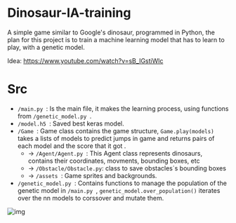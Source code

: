 # Dinosaur-IA-training
A simple game similar to Google's dinosaur, programmed in Python, the plan for this project is to train a machine learning model that has to learn to play, with a genetic model.

Idea: https://www.youtube.com/watch?v=sB_IGstiWlc

# Src
* ```/main.py ```: Is the main file, it makes the learning process, using functions from ```/genetic_model.py ```.<br>
* ```/model.h5 ```: Saved best keras model.<br>
* ```/Game ```: Game class contains the game structure, ```Game.play(models)``` takes a lists of models to predict jumps in game and returns pairs of each    model and the score that it got .<br>
  * -> ```/Agent/Agent.py ```: This Agent class represents dinosaurs, contains their coordinates, movments, bounding boxes, etc<br>
  * -> ```/Obstacle/Obstacle.py```: class to save obstacles´s bounding boxes <br>
  * -> ```/assets ```: Game sprites and backgrounds.<br>
* ```/genetic_model.py ```: Contains functions to manage the population of the genetic model in ```/main.py ```, ```genetic_model.over_population()``` iterates over the nn models to corssover and mutate them.<br>

![img](https://github.com/MartinCastillo/Dinosaur_runing_ml_gym/blob/master/Captures/5.PNG)
